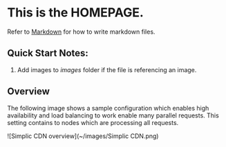 
# This is the **HOMEPAGE**.
Refer to [Markdown](http://daringfireball.net/projects/markdown/) for how to write markdown files.
## Quick Start Notes:
1. Add images to *images* folder if the file is referencing an image.

## Overview

The following image shows a sample configuration which enables high availability and
load balancing to work enable many parallel requests. This setting contains to nodes
which are processing all requests.

![Simplic CDN overview](~/images/Simplic CDN.png)